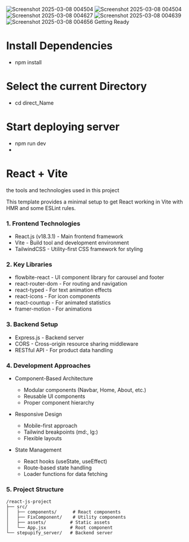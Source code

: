 ![Screenshot 2025-03-08 004504](https://github.com/user-attachments/assets/5a5a830d-130f-494e-8d9c-018c0d5fe530)
![Screenshot 2025-03-08 004504](https://github.com/user-attachments/assets/bbfa925b-423c-4f52-8f92-6d9093de905b)
![Screenshot 2025-03-08 004627](https://github.com/user-attachments/assets/464d1e13-5ca8-4a69-8dbc-32ca2c3b4929)
![Screenshot 2025-03-08 004639](https://github.com/user-attachments/assets/5dcc6553-593c-45d5-9be0-5ee54a873336)
![Screenshot 2025-03-08 004656](https://github.com/user-attachments/assets/835aa57c-d27a-4d81-a679-934d0d536aab)
Getting Ready 
# Install Dependencies
 - npm install
# Select the current Directory
 - cd direct_Name
# Start deploying server
 - npm run dev
 - 
# React + Vite
the tools and technologies used in this project 

This template provides a minimal setup to get React working in Vite with HMR and some ESLint rules.
### 1. Frontend Technologies
- React.js (v18.3.1) - Main frontend framework
- Vite - Build tool and development environment
- TailwindCSS - Utility-first CSS framework for styling
### 2. Key Libraries
- flowbite-react - UI component library for carousel and footer
- react-router-dom - For routing and navigation
- react-typed - For text animation effects
- react-icons - For icon components
- react-countup - For animated statistics
- framer-motion - For animations
### 3. Backend Setup
- Express.js - Backend server
- CORS - Cross-origin resource sharing middleware
- RESTful API - For product data handling
### 4. Development Approaches
- Component-Based Architecture
  
  - Modular components (Navbar, Home, About, etc.)
  - Reusable UI components
  - Proper component hierarchy
- Responsive Design
  
  - Mobile-first approach
  - Tailwind breakpoints (md:, lg:)
  - Flexible layouts
- State Management
  
  - React hooks (useState, useEffect)
  - Route-based state handling
  - Loader functions for data fetching
### 5. Project Structure
```plaintext
/react-js-project
├── src/
│   ├── components/      # React components
│   ├── FixComponent/    # Utility components
│   ├── assets/         # Static assets
│   └── App.jsx         # Root component
└── stepupify_server/   # Backend server
 ```
